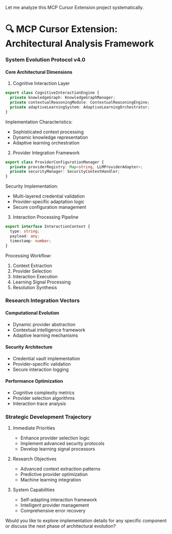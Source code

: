 Let me analyze this MCP Cursor Extension project systematically.

🔍 MCP Cursor Extension: Architectural Analysis Framework
=====================================================

### System Evolution Protocol v4.0

#### Core Architectural Dimensions

1. Cognitive Interaction Layer
```typescript
export class CognitiveInteractionEngine {
  private knowledgeGraph: KnowledgeGraphManager;
  private contextualReasoningModule: ContextualReasoningEngine;
  private adaptiveLearningSystem: AdaptiveLearningOrchestrator;
}
```

Implementation Characteristics:
- Sophisticated context processing
- Dynamic knowledge representation
- Adaptive learning orchestration

2. Provider Integration Framework
```typescript
export class ProviderConfigurationManager {
  private providerRegistry: Map<string, LLMProviderAdapter>;
  private securityManager: SecurityContextHandler;
}
```

Security Implementation:
- Multi-layered credential validation
- Provider-specific adaptation logic
- Secure configuration management

3. Interaction Processing Pipeline
```typescript
export interface InteractionContext {
  type: string;
  payload: any;
  timestamp: number;
}
```

Processing Workflow:
1. Context Extraction
2. Provider Selection
3. Interaction Execution
4. Learning Signal Processing
5. Resolution Synthesis

### Research Integration Vectors

#### Computational Evolution
- Dynamic provider abstraction
- Contextual intelligence framework
- Adaptive learning mechanisms

#### Security Architecture
- Credential vault implementation
- Provider-specific validation
- Secure interaction logging

#### Performance Optimization
- Cognitive complexity metrics
- Provider selection algorithms
- Interaction trace analysis

### Strategic Development Trajectory

1. Immediate Priorities
   - Enhance provider selection logic
   - Implement advanced security protocols
   - Develop learning signal processors

2. Research Objectives
   - Advanced context extraction patterns
   - Predictive provider optimization
   - Machine learning integration

3. System Capabilities
   - Self-adapting interaction framework
   - Intelligent provider management
   - Comprehensive error recovery

Would you like to explore implementation details for any specific component or discuss the next phase of architectural evolution?